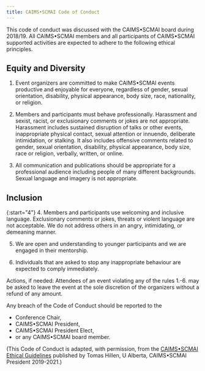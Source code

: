 ```yaml
---
title: CAIMS•SCMAI Code of Conduct
---
```


This code of conduct was discussed with the CAIMS•SCMAI board during 2018/19. All CAIMS•SCMAI members and all participants of CAIMS•SCMAI supported activities are expected to adhere to the following ethical principles.

## Equity and Diversity

1. Event organizers are committed to make CAIMS•SCMAI events productive and enjoyable for everyone, regardless of gender, sexual orientation, disability, physical appearance, body size, race, nationality, or religion.

2. Members and participants must behave professionally. Harassment and sexist, racist, or exclusionary comments or jokes are not appropriate. Harassment includes sustained disruption of talks or other events, inappropriate physical contact, sexual attention or innuendo, deliberate intimidation, or stalking. It also includes offensive comments related to gender, sexual orientation, disability, physical appearance, body size, race or religion, verbally, written, or online.

3. All communication and publications should be appropriate for a professional audience including people of many different backgrounds. Sexual language and imagery is not appropriate.

## Inclusion

{:start="4"}
4. Members and participants use welcoming and inclusive language. Exclusionary comments or jokes, threats or violent language are not acceptable. We do not address others in an angry, intimidating, or demeaning manner.

5. We are open and understanding to younger participants and we are engaged in their mentorship.

6. Individuals that are asked to stop any inappropriate behaviour are expected to comply immediately.

Actions, if needed:
Attendees of an event violating any of the rules 1.-6. may be asked to leave the event at the sole discretion of the organizers without a refund of any amount.
 
Any breach of the Code of Conduct should be reported to the

- Conference Chair,
- CAIMS•SCMAI President,
- CAIMS•SCMAI President Elect,
- or any CAIMS•SCMAI board member.
 
(This Code of Conduct is adapted, with permission, from the [CAIMS•SCMAI Ethical Guidelines](https://caims.ca/caims-blog/blog-post-2/) published by Tomas Hillen, U Alberta, CAIMS•SCMAI President 2019-2021.)

